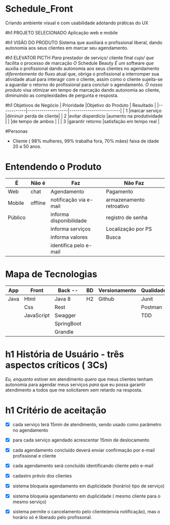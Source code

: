 # Schedule_Front
Criando ambiente visual e com usabilidade adotando práticas do UX

#h1 PROJETO SELECIONADO
Aplicação web e mobile

#h1 VISÃO DO PRODUTO
Sistema que auxiliará o profissional liberal, dando autonomia aos seus clientes em marcar seu agendamento.

#h1 ELEVATOR PICTH
*Para*  prestador de serviço/ cliente final
*cujo/ que*  facilita o processo de marcação
*O* Schedule Beauty
*É um* software
*que* auxilia o profissional dando autonomia aos seus clientes no agendamento
*diferentemente* do fluxo atual que, obriga o profissional a interromper sua atividade atual para interagir com o cliente, assim como o cliente sujeita-se a aguardar o retorno do profissional para concluir o agendamento.
*O nosso produto* visa otimizar em tempo de marcação dando autonomia ao cliente, diminuindo as complexidades de pergunta e resposta.

#h1 Objetivos de Negócio
| Prioridade |Objetivo do Produto | Resultado               |
|------------|--------------------|-------------------------|
|     1      |marcar serviço      |diminuir perda de cliente|
|     2      |evitar disperdício  |aumento na produtividade |
|            |de tempo de ambos   |                         |
|     3      |garantir retorno    |satisfação em tempo real |

#Personas
 - Cliente ( 98% mulheres, 99% trabalha fora, 70% mães) faixa de idade 20 a 50 anos.
 
# Entendendo o Produto
|É         |Não é        |Faz                    |Não Faz                  |
|----------|-------------|-----------------------|-------------------------|
|Web       |chat         |Agendamento            |Pagamento                |
|Mobile    |offline      |notificação via e-mail |armazenamento retroativo |
|Público   |             |informa disponibilidade|registro de senha        |
|          |             |informa serviços       |Localização por PS       |
|          |             |informa valores        |Busca                    |
|          |             |identifica pelo e-mail |                         |

# Mapa de Tecnologias
|App     |Front      |Back   --  |BD        |Versionamento |Qualidade  |Segurança  |
|--------|-----------|-----------|----------|--------------|-----------|-----------|
|Java    |Html       |Java 8     |H2        |Github        |Junit      |           |
|        |Css        |Rest       |          |              |Postman    |           |
|        |JavaScript |Swagger    |          |              |TDD        |           |
|        |           |SpringBoot |          |              |           |           |
|        |           |Grandle    |          |              |           |           |

# h1 História de Usuário - três aspectos críticos ( 3Cs)
*Eu, enquanto* estiver em atendimento
*quero* que meus clientes tenham autonomia para agendar meus serviços
*para* que eu possa garantir atendimento a todos que me solicitarem sem retardo na resposta.

# h1 Critério de aceitação
- [x] cada serviço terá 15min de atendimento, sendo usado como parâmetro no agendamento
- [x] para cada serviço agendado acrescentar 15min de deslocamento
- [x] cada agendamento concluído deverá enviar confirmação por e-mail profissional e cliente
- [x] cada agendamento será concluído identificando cliente pelo e-mail
- [x] cadastro prévio dos clientes
- [x] sistema bloqueia agendamento em duplicidade (horário) tipo de serviço) 
- [x] sistema bloqueia agendamento em duplicidade ( mesmo cliente para o mesmo serviço)
- [x] sistema permite o cancelamento pelo cliente(envia notificação), mas o horário só é liberado pelo profissonal.

